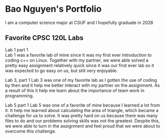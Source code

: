 # Bao Nguyen's Portfolio


I am a computer science major at CSUF and I hopefully graduate in 2028 

## Favorite CPSC 120L Labs  

Lab 1 part 1  
Lab 1 was a favorite lab of mine since it was my first ever introduction to coding c++ on Linux. Together with my partner, we were able solved a pretty easy assignment relatively quick since it was our first ever lab so it was expected to go easy on us, but still very enjoyable.
 
 Lab 3, part 1 
 Lab 3 was one of my favorite lab as I gotten the use of coding by then and it help me better interact with my partner on the assignment. As a result of this it help me learn about the importance of team work in programming. 

 Lab 5 part 1 
 Lab 5 was one of a favorite of mine because I learned a lot from it. It help me learned about calculating the area of triangle, which became a challenge for us to solve. It was pretty hard on us because there was many files to do and our problems solving skills was not the greatest. Despite this, we were able to turn in the assignment and feel proud that we were about to overcome this challenge.  